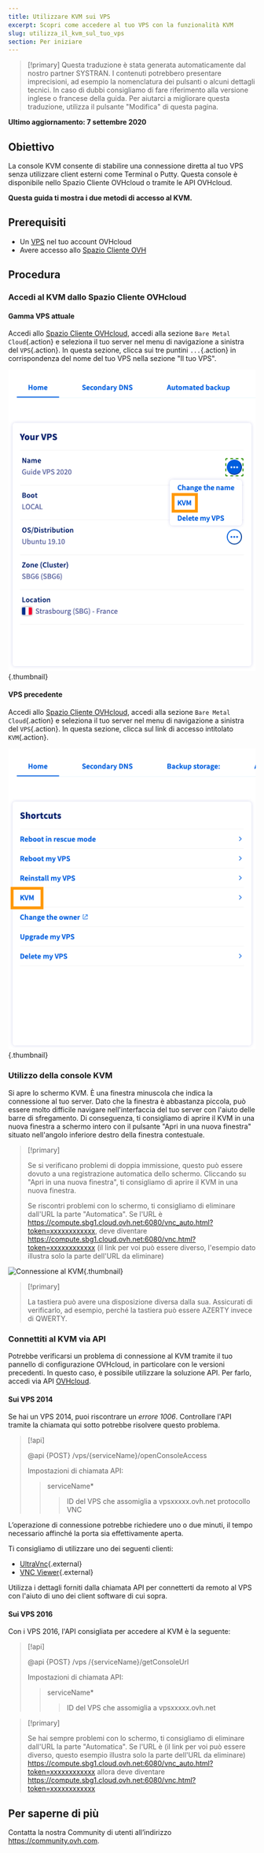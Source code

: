 ```yaml
---
title: Utilizzare KVM sui VPS 
excerpt: Scopri come accedere al tuo VPS con la funzionalità KVM
slug: utilizza_il_kvm_sul_tuo_vps
section: Per iniziare
---
```


> [!primary]
> Questa traduzione è stata generata automaticamente dal nostro partner SYSTRAN. I contenuti potrebbero presentare imprecisioni, ad esempio la nomenclatura dei pulsanti o alcuni dettagli tecnici. In caso di dubbi consigliamo di fare riferimento alla versione inglese o francese della guida. Per aiutarci a migliorare questa traduzione, utilizza il pulsante "Modifica" di questa pagina.
>

**Ultimo aggiornamento: 7 settembre 2020**

## Obiettivo

La console KVM consente di stabilire una connessione diretta al tuo VPS senza utilizzare client esterni come Terminal o Putty. Questa console è disponibile nello Spazio Cliente OVHcloud o tramite le API OVHcloud.  

**Questa guida ti mostra i due metodi di accesso al KVM.**

## Prerequisiti

- Un [VPS](https://www.ovhcloud.com/it/vps/) nel tuo account OVHcloud
- Avere accesso allo [Spazio Cliente OVH](https://www.ovh.com/auth/?action=gotomanager)

## Procedura

### Accedi al KVM dallo Spazio Cliente OVHcloud

#### Gamma VPS attuale

Accedi allo [Spazio Cliente OVHcloud](https://www.ovh.com/auth/?action=gotomanager), accedi alla sezione `Bare Metal Cloud`{.action} e seleziona il tuo server nel menu di navigazione a sinistra del `VPS`{.action}. In questa sezione, clicca sui tre puntini `...`{.action} in corrispondenza del nome del tuo VPS nella sezione "Il tuo VPS".

![Apri KVM](images/kvm-new1.png){.thumbnail}

#### VPS precedente

Accedi allo [Spazio Cliente OVHcloud](https://www.ovh.com/auth/?action=gotomanager), accedi alla sezione `Bare Metal Cloud`{.action} e seleziona il tuo server nel menu di navigazione a sinistra del `VPS`{.action}. In questa sezione, clicca sul link di accesso intitolato `KVM`{.action}.

![Clicca sul pulsante KVM](images/kvm-new2.png){.thumbnail}

### Utilizzo della console KVM

Si apre lo schermo KVM. È una finestra minuscola che indica la connessione al tuo server. Dato che la finestra è abbastanza piccola, può essere molto difficile navigare nell'interfaccia del tuo server con l'aiuto delle barre di sfregamento. Di conseguenza, ti consigliamo di aprire il KVM in una nuova finestra a schermo intero con il pulsante "Apri in una nuova finestra" situato nell'angolo inferiore destro della finestra contestuale.

> [!primary]
>
> Se si verificano problemi di doppia immissione, questo può essere dovuto a una registrazione automatica dello schermo. Cliccando su "Apri in una nuova finestra", ti consigliamo di aprire il KVM in una nuova finestra.
>
> Se riscontri problemi con lo schermo, ti consigliamo di eliminare dall'URL la parte "Automatica". Se l'URL è https://compute.sbg1.cloud.ovh.net:6080/vnc_auto.html?token=xxxxxxxxxxxx, deve diventare https://compute.sbg1.cloud.ovh.net:6080/vnc.html?token=xxxxxxxxxxxx (il link per voi può essere diverso, l'esempio dato illustra solo la parte dell'URL da eliminare)
>

![Connessione al KVM](images/kvm_screen.png){.thumbnail}

> [!primary]
>
> La tastiera può avere una disposizione diversa dalla sua. Assicurati di verificarlo, ad esempio, perché la tastiera può essere AZERTY invece di QWERTY.
>

### Connettiti al KVM via API

Potrebbe verificarsi un problema di connessione al KVM tramite il tuo pannello di configurazione OVHcloud, in particolare con le versioni precedenti. In questo caso, è possibile utilizzare la soluzione API. Per farlo, accedi via API [OVHcloud](https://api.ovh.com/).

#### Sui VPS 2014

Se hai un VPS 2014, puoi riscontrare un *errore 1006*. Controllare l'API tramite la chiamata qui sotto potrebbe risolvere questo problema.

> [!api]
>
> @api {POST} /vps/{serviceName}/openConsoleAccess
>
> Impostazioni di chiamata API:
>
>> serviceName*
>>> ID del VPS che assomiglia a vpsxxxxx.ovh.net
>> protocollo
>>> VNC

L’operazione di connessione potrebbe richiedere uno o due minuti, il tempo necessario affinché la porta sia effettivamente aperta.

Ti consigliamo di utilizzare uno dei seguenti clienti:

- [UltraVnc](https://www.uvnc.com/downloads/ultravnc.html){.external}
- [VNC Viewer](https://www.realvnc.com/en/connect/download/viewer/){.external}

Utilizza i dettagli forniti dalla chiamata API per connetterti da remoto al VPS con l'aiuto di uno dei client software di cui sopra.

#### Sui VPS 2016

Con i VPS 2016, l'API consigliata per accedere al KVM è la seguente:

> [!api]
>
> @api {POST} /vps /{serviceName}/getConsoleUrl
>
> Impostazioni di chiamata API:
>
>> serviceName*
>>> ID del VPS che assomiglia a vpsxxxxx.ovh.net
>

> [!primary]
>
> Se hai sempre problemi con lo schermo, ti consigliamo di eliminare dall'URL la parte "Automatica". Se l'URL è (il link per voi può essere diverso, questo esempio illustra solo la parte dell'URL da eliminare) https://compute.sbg1.cloud.ovh.net:6080/vnc_auto.html?token=xxxxxxxxxxxx allora deve diventare https://compute.sbg1.cloud.ovh.net:6080/vnc.html?token=xxxxxxxxxxxx
>

## Per saperne di più

Contatta la nostra Community di utenti all’indirizzo <https://community.ovh.com>.
